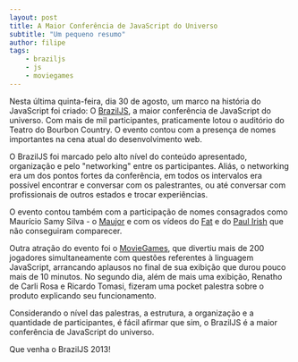 ```yaml
---
layout: post
title: A Maior Conferência de JavaScript do Universo
subtitle: "Um pequeno resumo"
author: filipe
tags:
    - braziljs
    - js
    - moviegames
---
```


Nesta última quinta-feira, dia 30 de agosto, um marco na história do JavaScript foi criado: O [BrazilJS](http://braziljs.com.br), a maior conferência de JavaScript do universo. Com mais de mil participantes, praticamente lotou o auditório do Teatro do Bourbon Country. O evento contou com a presença de nomes importantes na cena atual do desenvolvimento web.

O BrazilJS foi marcado pelo alto nível do conteúdo apresentado, organização e pelo "networking" entre os participantes. Aliás, o networking era um dos pontos fortes da conferência, em todos os intervalos era possível encontrar e conversar com os palestrantes, ou até conversar com profissionais de outros estados e trocar experiências.

O evento contou também com a participação de nomes consagrados como Maurício Samy Silva - o [Maujor]() e com os vídeos do [Fat](http://www.youtube.com/watch?v=yddeRmpoxio) e do [Paul Irish](http://www.youtube.com/watch?v=HiY-XCxUqeU) que não conseguiram comparecer.
 
Outra atração do evento foi o [MovieGames](http://moviegames.com.br), que divertiu mais de 200 jogadores simultaneamente com questões referentes à linguagem JavaScript, arrancando aplausos no final de sua exibição que durou pouco mais de 10 minutos. No segundo dia, além de mais uma exibição, Renatho de Carli Rosa e Ricardo Tomasi, fizeram uma pocket palestra sobre o produto explicando seu funcionamento.

Considerando o nível das palestras, a estrutura, a organização e a quantidade de participantes, é fácil afirmar que sim, o BrazilJS é a maior conferência de JavaScript do universo.

Que venha o BrazilJS 2013!